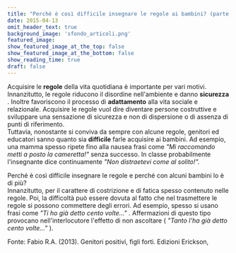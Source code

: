 ```yaml
---
title: "Perché è così difficile insegnare le regole ai bambini? (parte 1)"
date: 2015-04-13
omit_header_text: true
background_image: 'sfondo_articoli.png'
featured_image: 
show_featured_image_at_the_top: false
show_featured_image_at_the_bottom: false
show_reading_time: true
draft: false
---
```


Acquisire le **regole** della vita quotidiana è importante per vari motivi.
Innanzitutto, le regole riducono il disordine nell'ambiente e danno
**sicurezza** . Inoltre favoriscono il processo di **adattamento** alla vita
sociale e relazionale. Acquisire le regole vuol dire diventare persone
costruttive e sviluppare una sensazione di sicurezza e non di dispersione o di
assenza di punti di riferimento.  
Tuttavia, nonostante si conviva da sempre con alcune regole, genitori ed
educatori sanno quanto sia **difficile** farle acquisire ai bambini. Ad
esempio, una mamma spesso ripete fino alla nausea frasi come _"Mi raccomando
metti a posto la cameretta!"_ senza successo. In classe probabilmente
l'insegnante dice continuamente _"Non distraetevi come al solito!"._  
  
Perché è così difficile insegnare le regole e perché con alcuni bambini lo è
di più?  
Innanzitutto, per il carattere di costrizione e di fatica spesso contenuto
nelle regole. Poi, la difficoltà può essere dovuta al fatto che nel
trasmettere le regole si possono commettere degli errori. Ad esempio, spesso
si usano frasi come _"Ti ho già detto cento volte..."_ . Affermazioni di
questo tipo provocano nell'interlocutore l'effetto di non ascoltare ( _"Tanto
l'ha già detto cento volte..."_ ).  
  
Fonte: Fabio R.A. (2013). Genitori positivi, figli forti. Edizioni Erickson,

